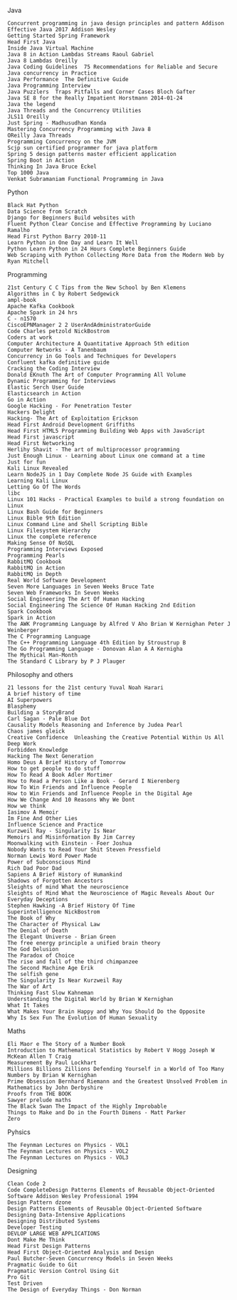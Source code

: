 Java

	Concurrent programming in java design principles and pattern Addison
	Effective Java 2017 Addison Wesley
	Getting Started Spring Framework
	Head First Java 
	Inside Java Virtual Machine
	Java 8 in Action Lambdas Streams Raoul Gabriel
	Java 8 Lambdas Oreilly 
	Java Coding Guidelines  75 Recommendations for Reliable and Secure 
	Java concurrency in Practice
	Java Performance  The Definitive Guide
	Java Programming Interview
	Java Puzzlers  Traps Pitfalls and Corner Cases Bloch Gafter
	Java SE 8 for the Really Impatient Horstmann 2014-01-24
	Java the legend
	Java Threads and the Concurrency Utilities
	JLS11 Oreilly 
	Just Spring - Madhusudhan Konda
	Mastering Concurrency Programming with Java 8
	OReilly Java Threads
	Programming Concurrency on the JVM
	Scjp sun certified programmer for java platform
	Spring 5 design patterns master efficient application
	Spring Boot in Action
	Thinking In Java Bruce Eckel
	Top 1000 Java
	Venkat Subramaniam Functional Programming in Java


Python

	Black Hat Python
	Data Science from Scratch
	Django for Beginners Build websites with
	Fluent Python Clear Concise and Effective Programming by Luciano Ramalho 
	Head First Python Barry 2010-11
	Learn Python in One Day and Learn It Well
	Python Learn Python in 24 Hours Complete Beginners Guide
	Web Scraping with Python Collecting More Data from the Modern Web by Ryan Mitchell 


Programming

	21st Century C C Tips from the New School by Ben Klemens 
	Algorithms in C by Robert Sedgewick 
	ampl-book
	Apache Kafka Cookbook
	Apache Spark in 24 hrs 
	C - n1570
	CiscoEPNManager 2 2 UserAndAdministratorGuide
	Code Charles petzold NickBostrom
	Coders at work
	Computer Architecture A Quantitative Approach 5th edition
	Computer Networks - A Tanenbaum
	Concurrency in Go Tools and Techniques for Developers
	Confluent kafka definitive guide
	Cracking the Coding Interview
	Donald EKnuth The Art of Computer Programming All Volume
	Dynamic Programming for Interviews
	Elastic Serch User Guide
	Elasticsearch in Action
	Go in Action
	Google Hacking - For Penetration Tester
	Hackers Delight
	Hacking- The Art of Exploitation Erickson
	Head First Android Development Griffiths
	Head First HTML5 Programming Building Web Apps with JavaScript
	Head First javascript
	Head First Networking
	Herlihy Shavit - The art of multiprocessor programming
	Just Enough Linux - Learning about Linux one command at a time
	Just for fun
	Kali Linux Revealed
	Learn NodeJS in 1 Day Complete Node JS Guide with Examples
	Learning Kali Linux
	Letting Go Of The Words
	libc
	Linux 101 Hacks - Practical Examples to build a strong foundation on Linux
	Linux Bash Guide for Beginners
	Linux Bible 9th Edition
	Linux Command Line and Shell Scripting Bible 
	Linux Filesystem Hierarchy
	Linux the complete reference
	Making Sense Of NoSQL
	Programming Interviews Exposed
	Programming Pearls
	RabbitMQ Cookbook
	RabbitMQ in Action
	RabbitMQ in Depth
	Real World Software Development
	Seven More Languages in Seven Weeks Bruce Tate
	Seven Web Frameworks In Seven Weeks
	Social Engineering The Art Of Human Hacking
	Social Engineering The Science Of Human Hacking 2nd Edition
	Spark Cookbook
	Spark in Action
	The AWK Programming Language by Alfred V Aho Brian W Kernighan Peter J Weinberger
	The C Programming Language
	The C++ Programming Language 4th Edition by Stroustrup B 
	The Go Programming Language - Donovan Alan A A Kernigha
	The Mythical Man-Month
	The Standard C Library by P J Plauger 


Philosophy and others

	21 lessons for the 21st century Yuval Noah Harari
	A brief history of time
	AI Superpowers
	Blasphemy
	Building a StoryBrand
	Carl Sagan - Pale Blue Dot
	Causality Models Reasoning and Inference by Judea Pearl 
	Chaos james gleick
	Creative Confidence  Unleashing the Creative Potential Within Us All 
	Deep Work
	Forbidden Knowledge
	Hacking The Next Generation
	Homo Deus A Brief History of Tomorrow
	How to get people to do stuff
	How To Read A Book Adler Mortimer
	How to Read a Person Like a Book - Gerard I Nierenberg
	How To Win Friends and Influence People
	How to Win Friends and Influence People in the Digital Age
	How We Change And 10 Reasons Why We Dont
	How we think
	Iasimov A Memoir
	Im Fine And Other Lies
	Influence Science and Practice
	Kurzweil Ray - Singularity Is Near
	Memoirs and Misinformation By Jim Carrey
	Moonwalking with Einstein - Foer Joshua
	Nobody Wants to Read Your Shit Steven Pressfield 
	Norman Lewis Word Power Made
	Power of Subconscious Mind
	Rich Dad Poor Dad
	Sapiens A Brief History of Humankind
	Shadows of Forgotten Ancestors
	Sleights of mind What the neuroscience
	Sleights of Mind What the Neuroscience of Magic Reveals About Our Everyday Deceptions 
	Stephen Hawking -A Brief History Of Time
	Superintelligence NickBostrom
	The Book of Why
	The Character of Physical Law
	The Denial of Death
	The Elegant Universe - Brian Green
	The free energy principle a unified brain theory
	The God Delusion
	The Paradox of Choice
	The rise and fall of the third chimpanzee
	The Second Machine Age Erik
	The selfish gene
	The Singularity Is Near Kurzweil Ray
	The War of Art
	Thinking Fast Slow Kahneman 
	Understanding the Digital World by Brian W Kernighan 
	What It Takes
	What Makes Your Brain Happy and Why You Should Do the Opposite
	Why Is Sex Fun The Evolution Of Human Sexuality 


Maths

	Eli Maor e The Story of a Number Book
	Introduction to Mathematical Statistics by Robert V Hogg Joseph W McKean Allen T Craig 
	Measurement By Paul Lockhart
	Millions Billions Zillions Defending Yourself in a World of Too Many Numbers by Brian W Kernighan
	Prime Obsession Bernhard Riemann and the Greatest Unsolved Problem in Mathematics by John Derbyshire
	Proofs from THE BOOK
	Sawyer prelude maths
	The Black Swan The Impact of the Highly Improbable
	Things to Make and Do in the Fourth Dimens - Matt Parker
	Zero


Pyhsics

	The Feynman Lectures on Physics - VOL1
	The Feynman Lectures on Physics - VOL2
	The Feynman Lectures on Physics - VOL3


Designing

	Clean Code 2
	Code CompleteDesign Patterns Elements of Reusable Object-Oriented Software Addison Wesley Professional 1994
	Design Pattern dzone
	Design Patterns Elements of Reusable Object-Oriented Software
	Designing Data-Intensive Applications
	Designing Distributed Systems
	Developer Testing
	DEVLOP LARGE WEB APPLICATIONS
	Dont Make Me Think
	Head First Design Patterns
	Head First Object-Oriented Analysis and Design
	Paul Butcher-Seven Concurrency Models in Seven Weeks
	Pragmatic Guide to Git
	Pragmatic Version Control Using Git
	Pro Git
	Test Driven
	The Design of Everyday Things - Don Norman


